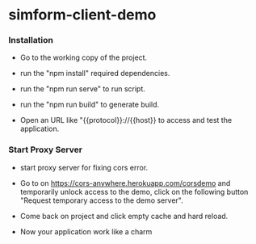 # simform-client-demo

### Installation ###
* Go to the working copy of the project.

* run the "npm install"  required dependencies.

* run the "npm run serve" to run script.

* run the "npm run build" to generate build. 

* Open an URL like "{{protocol}}://{{host}} to access and test the application.

### Start Proxy Server ###
* start proxy server for fixing cors error.

* Go to on https://cors-anywhere.herokuapp.com/corsdemo and temporarily unlock access to the demo, click on the following button "Request temporary access to the demo server".

* Come back on project and click empty cache and hard reload.

* Now your application work like a charm
